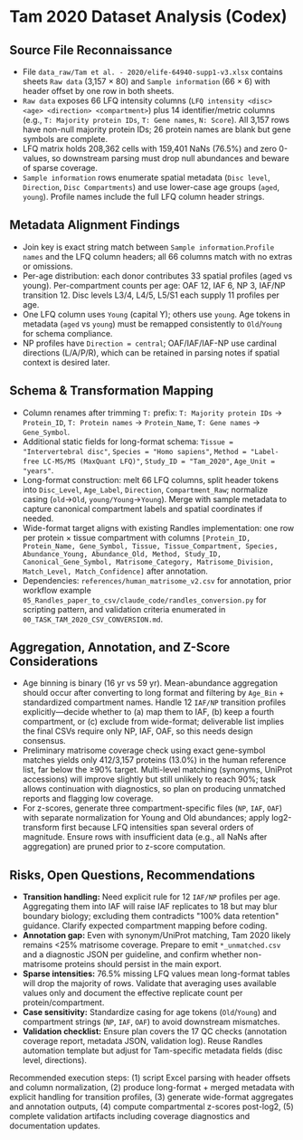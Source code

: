 # Tam 2020 Dataset Analysis (Codex)

## Source File Reconnaissance
- File `data_raw/Tam et al. - 2020/elife-64940-supp1-v3.xlsx` contains sheets `Raw data` (3,157 × 80) and `Sample information` (66 × 6) with header offset by one row in both sheets.
- `Raw data` exposes 66 LFQ intensity columns (`LFQ intensity <disc> <age> <direction> <compartment>`) plus 14 identifier/metric columns (e.g., `T: Majority protein IDs`, `T: Gene names`, `N: Score`). All 3,157 rows have non-null majority protein IDs; 26 protein names are blank but gene symbols are complete.
- LFQ matrix holds 208,362 cells with 159,401 NaNs (76.5%) and zero 0-values, so downstream parsing must drop null abundances and beware of sparse coverage.
- `Sample information` rows enumerate spatial metadata (`Disc level`, `Direction`, `Disc Compartments`) and use lower-case age groups (`aged`, `young`). Profile names include the full LFQ column header strings.

## Metadata Alignment Findings
- Join key is exact string match between `Sample information`.`Profile names` and the LFQ column headers; all 66 columns match with no extras or omissions.
- Per-age distribution: each donor contributes 33 spatial profiles (aged vs young). Per-compartment counts per age: OAF 12, IAF 6, NP 3, IAF/NP transition 12. Disc levels L3/4, L4/5, L5/S1 each supply 11 profiles per age.
- One LFQ column uses `Young` (capital Y); others use `young`. Age tokens in metadata (`aged` vs `young`) must be remapped consistently to `Old`/`Young` for schema compliance.
- NP profiles have `Direction = central`; OAF/IAF/IAF-NP use cardinal directions (L/A/P/R), which can be retained in parsing notes if spatial context is desired later.

## Schema & Transformation Mapping
- Column renames after trimming `T:` prefix: `T: Majority protein IDs` → `Protein_ID`, `T: Protein names` → `Protein_Name`, `T: Gene names` → `Gene_Symbol`.
- Additional static fields for long-format schema: `Tissue = "Intervertebral disc"`, `Species = "Homo sapiens"`, `Method = "Label-free LC-MS/MS (MaxQuant LFQ)"`, `Study_ID = "Tam_2020"`, `Age_Unit = "years"`.
- Long-format construction: melt 66 LFQ columns, split header tokens into `Disc_Level`, `Age_Label`, `Direction`, `Compartment_Raw`; normalize casing (`old`→`Old`, `young/Young`→`Young`). Merge with sample metadata to capture canonical compartment labels and spatial coordinates if needed.
- Wide-format target aligns with existing Randles implementation: one row per protein × tissue compartment with columns `[Protein_ID, Protein_Name, Gene_Symbol, Tissue, Tissue_Compartment, Species, Abundance_Young, Abundance_Old, Method, Study_ID, Canonical_Gene_Symbol, Matrisome_Category, Matrisome_Division, Match_Level, Match_Confidence]` after annotation.
- Dependencies: `references/human_matrisome_v2.csv` for annotation, prior workflow example `05_Randles_paper_to_csv/claude_code/randles_conversion.py` for scripting pattern, and validation criteria enumerated in `00_TASK_TAM_2020_CSV_CONVERSION.md`.

## Aggregation, Annotation, and Z-Score Considerations
- Age binning is binary (16 yr vs 59 yr). Mean-abundance aggregation should occur after converting to long format and filtering by `Age_Bin` + standardized compartment names. Handle 12 `IAF/NP` transition profiles explicitly—decide whether to (a) map them to IAF, (b) keep a fourth compartment, or (c) exclude from wide-format; deliverable list implies the final CSVs require only NP, IAF, OAF, so this needs design consensus.
- Preliminary matrisome coverage check using exact gene-symbol matches yields only 412/3,157 proteins (13.0%) in the human reference list, far below the ≥90% target. Multi-level matching (synonyms, UniProt accessions) will improve slightly but still unlikely to reach 90%; task allows continuation with diagnostics, so plan on producing unmatched reports and flagging low coverage.
- For z-scores, generate three compartment-specific files (`NP`, `IAF`, `OAF`) with separate normalization for Young and Old abundances; apply log2-transform first because LFQ intensities span several orders of magnitude. Ensure rows with insufficient data (e.g., all NaNs after aggregation) are pruned prior to z-score computation.

## Risks, Open Questions, Recommendations
- **Transition handling:** Need explicit rule for 12 `IAF/NP` profiles per age. Aggregating them into IAF will raise IAF replicates to 18 but may blur boundary biology; excluding them contradicts "100% data retention" guidance. Clarify expected compartment mapping before coding.
- **Annotation gap:** Even with synonym/UniProt matching, Tam 2020 likely remains <25% matrisome coverage. Prepare to emit `*_unmatched.csv` and a diagnostic JSON per guideline, and confirm whether non-matrisome proteins should persist in the main export.
- **Sparse intensities:** 76.5% missing LFQ values mean long-format tables will drop the majority of rows. Validate that averaging uses available values only and document the effective replicate count per protein/compartment.
- **Case sensitivity:** Standardize casing for age tokens (`Old`/`Young`) and compartment strings (`NP`, `IAF`, `OAF`) to avoid downstream mismatches.
- **Validation checklist:** Ensure plan covers the 17 QC checks (annotation coverage report, metadata JSON, validation log). Reuse Randles automation template but adjust for Tam-specific metadata fields (disc level, directions).

Recommended execution steps: (1) script Excel parsing with header offsets and column normalization, (2) produce long-format + merged metadata with explicit handling for transition profiles, (3) generate wide-format aggregates and annotation outputs, (4) compute compartmental z-scores post-log2, (5) complete validation artifacts including coverage diagnostics and documentation updates.
